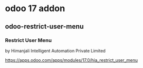 # odoo 17 addon 
## odoo-restrict-user-menu

### Restrict User Menu
by Himanjali Intelligent Automation Private Limited


https://apps.odoo.com/apps/modules/17.0/hia_restrict_user_menu
